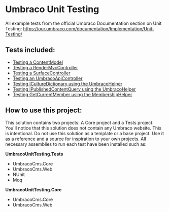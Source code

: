 # Umbraco Unit Testing
All example tests from the official Umbraco Documentation section on Unit Testing: https://our.umbraco.com/documentation/Implementation/Unit-Testing/

## Tests included:
- [Testing a ContentModel](UmbracoUnitTesting.Tests/ContentModel/ContentModelTests.cs)
- [Testing a RenderMvcController](UmbracoUnitTesting.Tests/RenderMvcController/RenderMvcControllerTests.cs)
- [Testing a SurfaceController](UmbracoUnitTesting.Tests/SurfaceController/SurfaceControllerTests.cs)
- [Testing an UmbracoApiController](UmbracoUnitTesting.Tests/UmbracoApiController/UmbracoApiControllerTests.cs)
- [Testing ICultureDictionary using the UmbracoHelper](UmbracoUnitTesting.Tests/UmbracoHelper/CultureDictionaryTests.cs)
- [Testing IPublishedContentQuery using the UmbracoHelper](UmbracoUnitTesting.Tests/UmbracoHelper/PublishedContentQueryTests.cs)
- [Testing GetCurrentMember using the MembershipHelper](UmbracoUnitTesting.Tests/MembershipHelper/MembershipHelperTests.cs)

## How to use this project:
This solution contains two projects: A Core project and a Tests project. You'll notice that this solution does not contain any Umbraco website.
This is intentional. Do not use this solution as a template or a base project. Use it as a reference and a source for inspiration to your own projects.
All necessary assemblies to run each test have been installed such as:

**UmbracoUnitTesting.Tests**
- UmbracoCms.Core
- UmbracoCms.Web
- NUnit
- Moq

**UmbracoUnitTesting.Core**
- UmbracoCms.Core
- UmbracoCms.Web
